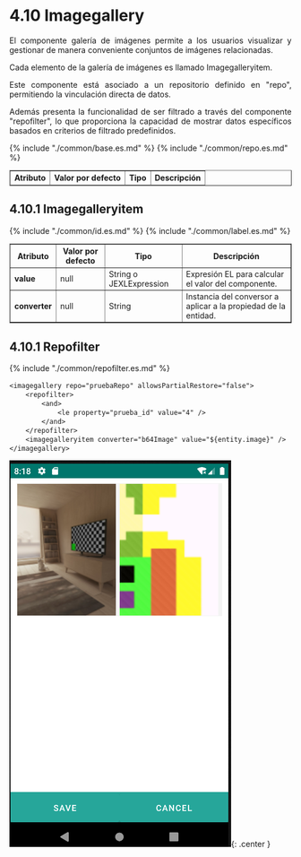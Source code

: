 # 4.10 Imagegallery
<div style="text-align: justify;">
<p>El componente galería de imágenes permite a los usuarios visualizar y gestionar de manera conveniente conjuntos de imágenes relacionadas.</p>
<p>Cada elemento de la galería de imágenes es llamado Imagegalleryitem.</p>
<p>Este componente está asociado a un repositorio definido en "repo", permitiendo la vinculación directa de datos.</p>
<p>Además presenta la funcionalidad de ser filtrado a través del componente "repofilter", lo que proporciona la capacidad de mostrar datos específicos basados en criterios de filtrado predefinidos.</p>
</div>
<table border="1">
    <thead>
        <tr>
            <th colspan="2">Atributo</th>
            <th>Valor por defecto</th>
            <th>Tipo</th>
            <th>Descripción</th>
         </tr>
    </thead>
    <tbody>
        {% include "./common/base.es.md" %}
        {% include "./common/repo.es.md" %}
    </tbody>
</table>

## 4.10.1 Imagegalleryitem
<table border="1">
    <thead>
        <tr>
            <th colspan="2">Atributo</th>
            <th>Valor por defecto</th>
            <th>Tipo</th>
            <th>Descripción</th>
         </tr>
    </thead>
    <tbody>
        {% include "./common/id.es.md" %}
        {% include "./common/label.es.md" %}
        <tr>
            <td colspan="2"><strong>value</strong></td>
            <td>null</td>
            <td>String o JEXLExpression</td>
            <td>Expresión EL para calcular el valor del componente.</td>
        </tr>
        <tr>
            <td colspan="2"><strong>converter</strong></td>
            <td>null</td>
            <td>String</td>
            <td>Instancia del conversor a aplicar a la propiedad de la entidad.</td>
        </tr>
    </tbody>
</table>

## 4.10.1 Repofilter
{% include "./common/repofilter.es.md" %}

    <imagegallery repo="pruebaRepo" allowsPartialRestore="false">
        <repofilter>
            <and>
                <le property="prueba_id" value="4" />
            </and>
        </repofilter>
        <imagegalleryitem converter="b64Image" value="${entity.image}" />
    </imagegallery>

![img.png](../img/imagegallery.png){: .center } 